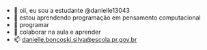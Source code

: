 - 👋 oii, eu sou a estudante @danielle13043
- 👀 estou aprendendo programação em pensamento computacional 
- 🌱 programar 
- 💞️ colaborar na aula e aprender 
- 📫 danielle.boncoski.silva@escola.pr.gov.br

<!---
danielle13043/danielle13043 is a ✨ special ✨ repository because its `README.md` (this file) appears on your GitHub profile.
You can click the Preview link to take a look at your changes.
--->
